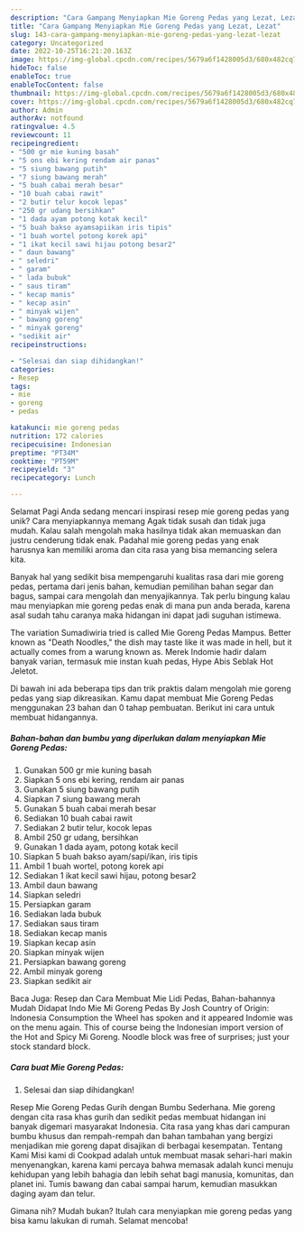 ```yaml
---
description: "Cara Gampang Menyiapkan Mie Goreng Pedas yang Lezat, Lezat"
title: "Cara Gampang Menyiapkan Mie Goreng Pedas yang Lezat, Lezat"
slug: 143-cara-gampang-menyiapkan-mie-goreng-pedas-yang-lezat-lezat
category: Uncategorized
date: 2022-10-25T16:21:20.163Z
image: https://img-global.cpcdn.com/recipes/5679a6f1428005d3/680x482cq70/mie-goreng-pedas-foto-resep-utama.jpg
hideToc: false
enableToc: true
enableTocContent: false
thumbnail: https://img-global.cpcdn.com/recipes/5679a6f1428005d3/680x482cq70/mie-goreng-pedas-foto-resep-utama.jpg
cover: https://img-global.cpcdn.com/recipes/5679a6f1428005d3/680x482cq70/mie-goreng-pedas-foto-resep-utama.jpg
author: Admin
authorAv: notfound
ratingvalue: 4.5
reviewcount: 11
recipeingredient:
- "500 gr mie kuning basah"
- "5 ons ebi kering rendam air panas"
- "5 siung bawang putih"
- "7 siung bawang merah"
- "5 buah cabai merah besar"
- "10 buah cabai rawit"
- "2 butir telur kocok lepas"
- "250 gr udang bersihkan"
- "1 dada ayam potong kotak kecil"
- "5 buah bakso ayamsapiikan iris tipis"
- "1 buah wortel potong korek api"
- "1 ikat kecil sawi hijau potong besar2"
- " daun bawang"
- " seledri"
- " garam"
- " lada bubuk"
- " saus tiram"
- " kecap manis"
- " kecap asin"
- " minyak wijen"
- " bawang goreng"
- " minyak goreng"
- "sedikit air"
recipeinstructions:

- "Selesai dan siap dihidangkan!"
categories:
- Resep
tags:
- mie
- goreng
- pedas

katakunci: mie goreng pedas 
nutrition: 172 calories
recipecuisine: Indonesian
preptime: "PT34M"
cooktime: "PT59M"
recipeyield: "3"
recipecategory: Lunch

---
```



Selamat Pagi Anda sedang mencari inspirasi resep mie goreng pedas yang unik? Cara menyiapkannya memang Agak tidak susah dan tidak juga mudah. Kalau salah mengolah maka hasilnya tidak akan memuaskan dan justru cenderung tidak enak. Padahal mie goreng pedas yang enak harusnya kan memiliki aroma dan cita rasa yang bisa memancing selera kita.


Banyak hal yang sedikit bisa mempengaruhi kualitas rasa dari mie goreng pedas, pertama dari jenis bahan, kemudian pemilihan bahan segar dan bagus, sampai cara mengolah dan menyajikannya. Tak perlu bingung kalau mau menyiapkan mie goreng pedas enak di mana pun anda berada, karena asal sudah tahu caranya maka hidangan ini dapat jadi suguhan istimewa.

The variation Sumadiwiria tried is called Mie Goreng Pedas Mampus. Better known as &#34;Death Noodles,&#34; the dish may taste like it was made in hell, but it actually comes from a warung known as. Merek Indomie hadir dalam banyak varian, termasuk mie instan kuah pedas, Hype Abis Seblak Hot Jeletot.


Di bawah ini ada beberapa tips dan trik praktis dalam mengolah mie goreng pedas yang siap dikreasikan. Kamu dapat membuat Mie Goreng Pedas menggunakan 23 bahan dan 0 tahap pembuatan. Berikut ini cara untuk membuat hidangannya.

<!--inarticleads1-->

##### Bahan-bahan dan bumbu yang diperlukan dalam menyiapkan Mie Goreng Pedas:

1. Gunakan 500 gr mie kuning basah
1. Siapkan 5 ons ebi kering, rendam air panas
1. Gunakan 5 siung bawang putih
1. Siapkan 7 siung bawang merah
1. Gunakan 5 buah cabai merah besar
1. Sediakan 10 buah cabai rawit
1. Sediakan 2 butir telur, kocok lepas
1. Ambil 250 gr udang, bersihkan
1. Gunakan 1 dada ayam, potong kotak kecil
1. Siapkan 5 buah bakso ayam/sapi/ikan, iris tipis
1. Ambil 1 buah wortel, potong korek api
1. Sediakan 1 ikat kecil sawi hijau, potong besar2
1. Ambil  daun bawang
1. Siapkan  seledri
1. Persiapkan  garam
1. Sediakan  lada bubuk
1. Sediakan  saus tiram
1. Sediakan  kecap manis
1. Siapkan  kecap asin
1. Siapkan  minyak wijen
1. Persiapkan  bawang goreng
1. Ambil  minyak goreng
1. Siapkan sedikit air


Baca Juga: Resep dan Cara Membuat Mie Lidi Pedas, Bahan-bahannya Mudah Didapat Indo Mie Mi Goreng Pedas By Josh Country of Origin: Indonesia Consumption the Wheel has spoken and it appeared Indomie was on the menu again. This of course being the Indonesian import version of the Hot and Spicy Mi Goreng. Noodle block was free of surprises; just your stock standard block. 

<!--inarticleads2-->

##### Cara buat Mie Goreng Pedas:


1. Selesai dan siap dihidangkan!

Resep Mie Goreng Pedas Gurih dengan Bumbu Sederhana. Mie goreng dengan cita rasa khas gurih dan sedikit pedas membuat hidangan ini banyak digemari masyarakat Indonesia. Cita rasa yang khas dari campuran bumbu khusus dan rempah-rempah dan bahan tambahan yang bergizi menjadikan mie goreng dapat disajikan di berbagai kesempatan. Tentang Kami Misi kami di Cookpad adalah untuk membuat masak sehari-hari makin menyenangkan, karena kami percaya bahwa memasak adalah kunci menuju kehidupan yang lebih bahagia dan lebih sehat bagi manusia, komunitas, dan planet ini. Tumis bawang dan cabai sampai harum, kemudian masukkan daging ayam dan telur. 

Gimana nih? Mudah bukan? Itulah cara menyiapkan mie goreng pedas yang bisa kamu lakukan di rumah. Selamat mencoba!
